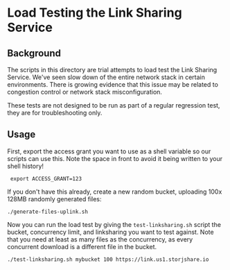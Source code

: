 # Load Testing the Link Sharing Service

## Background

The scripts in this directory are trial attempts to load test the Link Sharing Service.  We've 
seen slow down of the entire network stack in certain environments.  There is growing evidence 
that this issue may be related to congestion control or network stack misconfiguration.

These tests are not designed to be run as part of a regular regression test, they are for 
troubleshooting only.

## Usage

First, export the access grant you want to use as a shell variable so our scripts can use this.
Note the space in front to avoid it being written to your shell history!

```shell
 export ACCESS_GRANT=123
```

If you don't have this already, create a new random bucket, uploading 100x 128MB randomly
generated files:

```shell
./generate-files-uplink.sh
```

Now you can run the load test by giving the `test-linksharing.sh` script the bucket, concurrency
limit, and linksharing you want to test against. Note that you need at least as many files as
the concurrency, as every concurrent download is a different file in the bucket.

```shell
./test-linksharing.sh mybucket 100 https://link.us1.storjshare.io
```